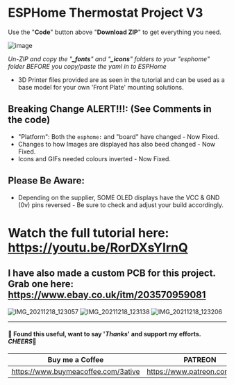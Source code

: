 # ESPHome Thermostat Project V3

Use the "**Code**" button above "**Download ZIP**" to get everything you need.

![image](https://user-images.githubusercontent.com/51385971/118730655-e501b480-b82f-11eb-8e3b-8b7ea86f9e68.png)

*Un-ZIP and copy the "**_fonts**" and "**_icons**" folders to your "esphome" folder BEFORE you copy/paste the yaml in to ESPHome*

* 3D Printer files provided are as seen in the tutorial and can be used as a base model for your own 'Front Plate' mounting solutions.

## Breaking Change ALERT!!!: (See Comments in the code)
* "Platform": Both the ``esphome:`` and "board" have changed - Now Fixed.
* Changes to how Images are displayed has also beed changed  - Now Fixed.
* Icons and GIFs needed colours inverted  - Now Fixed.

## Please Be Aware:
* Depending on the supplier, SOME OLED displays have the VCC & GND (0v) pins reversed - Be sure to check and adjust your build accordingly.

# Watch the full tutorial here: https://youtu.be/RorDXsYIrnQ


## I have also made a custom PCB for this project. Grab one here: https://www.ebay.co.uk/itm/203570959081
![IMG_20211218_123057](https://user-images.githubusercontent.com/51385971/154135286-46e4700d-89c9-44cd-8aa5-a98ebd865091.jpg)
![IMG_20211218_123138](https://user-images.githubusercontent.com/51385971/154135295-7606a36f-7edd-40f7-992a-e6abf516457d.jpg)
![IMG_20211218_123206](https://user-images.githubusercontent.com/51385971/154135311-8bd92801-78bd-403f-a6ac-fb7d63f011c3.jpg)


___
#### 💖 Found this useful, want to say '*Thanks*' and support my efforts. *CHEERS*🍺
| Buy me a Coffee | PATREON |
|-----------------|---------|
| https://www.buymeacoffee.com/3ative | https://www.patreon.com/3ative |

